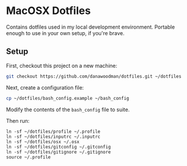 # MacOSX Dotfiles

Contains dotfiles used in my local development environment. Portable enough to use in your own setup, if you're brave.

## Setup

First, checkout this project on a new machine:

```bash
git checkout https://github.com/danawoodman/dotfiles.git ~/dotfiles
```

Next, create a configuration file:

```bash
cp ~/dotfiles/bash_config.example ~/bash_config
```

Modify the contents of the `bash_config` file to suite.

Then run:

    ln -sf ~/dotfiles/profile ~/.profile
    ln -sf ~/dotfiles/inputrc ~/.inputrc
    ln -sf ~/dotfiles/osx ~/.osx
    ln -sf ~/dotfiles/gitconfig ~/.gitconfig
    ln -sf ~/dotfiles/gitignore ~/.gitignore
    source ~/.profile
